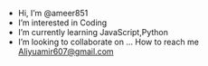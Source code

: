 -  Hi, I’m @ameer851
-  I’m interested in Coding
-  I’m currently learning JavaScript,Python
-  I’m looking to collaborate on ...
 How to reach me Aliyuamir607@gmail.com
 
<!---
ameer851/ameer851 is a ✨ special ✨ repository because its `README.md` (this file) appears on your GitHub profile.
You can click the Preview link to take a look at your changes.
--->
